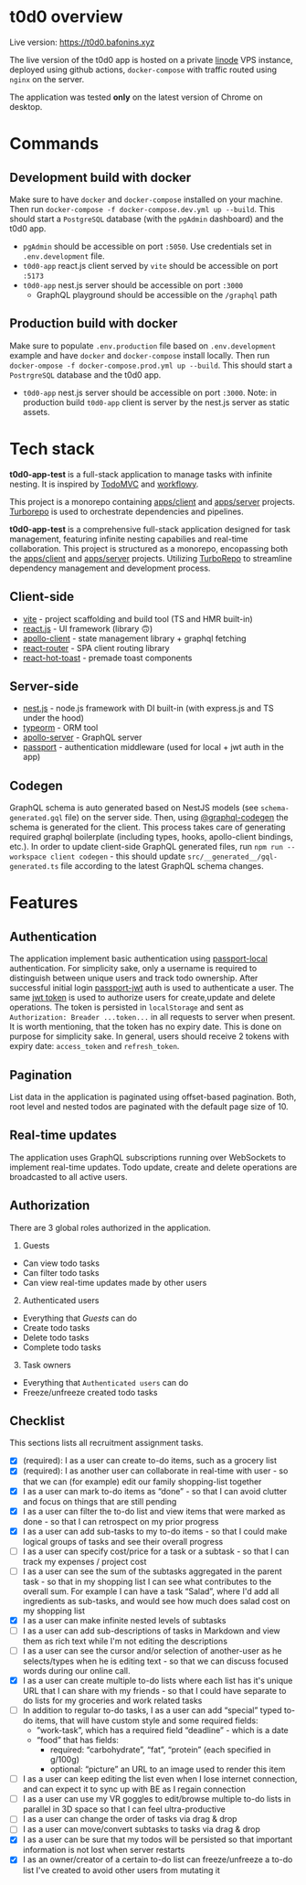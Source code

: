 # t0d0 overview

Live version: https://t0d0.bafonins.xyz

The live version of the t0d0 app is hosted on a private [linode](https://www.linode.com/) VPS instance, deployed using github actions, `docker-compose` with traffic routed using `nginx` on the server.

The application was tested **only** on the latest version of Chrome on desktop.

# Commands

## Development build with docker

Make sure to have `docker` and `docker-compose` installed on your machine. Then run `docker-compose -f docker-compose.dev.yml up --build`. This should start a `PostgreSQL` database (with the `pgAdmin` dashboard) and the t0d0 app.

- `pgAdmin` should be accessible on port `:5050`. Use credentials set in `.env.development` file.
- `t0d0-app` react.js client served by `vite` should be accessible on port `:5173`
- `t0d0-app` nest.js server should be accessible on port `:3000`
  - GraphQL playground should be accessible on the `/graphql` path

## Production build with docker

Make sure to populate `.env.production` file based on `.env.development` example and have `docker` and `docker-compose` install locally. Then run `docker-ompose -f docker-compose.prod.yml up --build`. This should start a `PostrgreSQL` database and the t0d0 app.

- `t0d0-app` nest.js server should be accessible on port `:3000`.
  Note: in production build `t0d0-app` client is server by the nest.js server as static assets.

# Tech stack

**t0d0-app-test** is a full-stack application to manage tasks with infinite nesting. It is inspired by [TodoMVC](https://todomvc.com/) and [workflowy](https://workflowy.com/).

This project is a monorepo containing [apps/client](#client-side) and [apps/server](#server-side) projects. [Turborepo](https://turbo.build/) is used to orchestrate dependencies and pipelines.

**t0d0-app-test** is a comprehensive full-stack application designed for task management, featuring infinite nesting capabilies and real-time collaboration. This project is structured as a monorepo, encopassing both the [apps/client](#client-side) and [apps/server](#server-side) projects. Utilizing [TurboRepo](https://turbo.build) to streamline dependency management and development process.

## Client-side

- [vite](https://vitejs.dev/) - project scaffolding and build tool (TS and HMR built-in)
- [react.js](https://react.dev/) - UI framework (library 🙃)
- [apollo-client](https://www.apollographql.com/docs/react/) - state management library + graphql fetching
- [react-router](https://reactrouter.com/en/main) - SPA client routing library
- [react-hot-toast](https://react-hot-toast.com/) - premade toast components

## Server-side

- [nest.js](https://nestjs.com/) - node.js framework with DI built-in (with express.js and TS under the hood)
- [typeorm](https://typeorm.io/) - ORM tool
- [apollo-server](https://github.com/apollographql/apollo-server) - GraphQL server
- [passport](https://www.passportjs.org/) - authentication middleware (used for local + jwt auth in the app)

## Codegen

GraphQL schema is auto generated based on NestJS models (see `schema-generated.gql` file) on the server side. Then, using [@graphql-codegen](https://github.com/dotansimha/graphql-code-generator) the schema is generated for the client. This process takes care of generating required graphql boilerplate (including types, hooks, apollo-client bindings, etc.). In order to update client-side GraphQL generated files, run `npm run --workspace client codegen` - this should update `src/__generated__/gql-generated.ts` file according to the latest GraphQL schema changes.

# Features

## Authentication

The application implement basic authentication using [passport-local](https://github.com/jaredhanson/passport-local) authentication. For simplicity sake, only a username is required to distinguish between unique users and track todo ownership. After successful initial login [passport-jwt](https://www.npmjs.com/package/passport-jwt) auth is used to authenticate a user. The same [jwt token](https://jwt.io/) is used to authorize users for create,update and delete operations. The token is persisted in `localStorage` and sent as `Authorization: Breader ...token...` in all requests to server when present. It is worth mentioning, that the token has no expiry date. This is done on purpose for simplicity sake. In general, users should receive 2 tokens with expiry date: `access_token` and `refresh_token`.

## Pagination

List data in the application is paginated using offset-based pagination. Both, root level and nested todos are paginated with the default page size of 10.

## Real-time updates

The application uses GraphQL subscriptions running over WebSockets to implement real-time updates. Todo update, create and delete operations are broadcasted to all active users.

## Authorization

There are 3 global roles authorized in the application.

1. Guests

- Can view todo tasks
- Can filter todo tasks
- Can view real-time updates made by other users

2. Authenticated users

- Everything that _Guests_ can do
- Create todo tasks
- Delete todo tasks
- Complete todo tasks

3. Task owners

- Everything that `Authenticated users` can do
- Freeze/unfreeze created todo tasks

## Checklist

This sections lists all recruitment assignment tasks.

- [x] (required): I as a user can create to-do items, such as a grocery list
- [x] (required): I as another user can collaborate in real-time with user - so that we can
      (for example) edit our family shopping-list together
- [x] I as a user can mark to-do items as “done” - so that I can avoid clutter and focus on
      things that are still pending
- [x] I as a user can filter the to-do list and view items that were marked as done - so that I
      can retrospect on my prior progress
- [x] I as a user can add sub-tasks to my to-do items - so that I could make logical groups of
      tasks and see their overall progress
- [ ] I as a user can specify cost/price for a task or a subtask - so that I can track my
      expenses / project cost
- [ ] I as a user can see the sum of the subtasks aggregated in the parent task - so that in my
      shopping list I can see what contributes to the overall sum. For example I can have a
      task “Salad”, where I'd add all ingredients as sub-tasks, and would see how much does
      salad cost on my shopping list
- [x] I as a user can make infinite nested levels of subtasks
- [ ] I as a user can add sub-descriptions of tasks in Markdown and view them as rich text
      while I'm not editing the descriptions
- [ ] I as a user can see the cursor and/or selection of another-user as he selects/types when
      he is editing text - so that we can discuss focused words during our online call.
- [x] I as a user can create multiple to-do lists where each list has it's unique URL that I can
      share with my friends - so that I could have separate to do lists for my groceries and
      work related tasks
- [ ] In addition to regular to-do tasks, I as a user can add “special” typed to-do items, that
      will have custom style and some required fields:
  - ”work-task”, which has a required field “deadline” - which is a date
  - “food” that has fields:
    - required: “carbohydrate”, “fat”, “protein” (each specified in g/100g)
    - optional: “picture” an URL to an image used to render this item
- [ ] I as a user can keep editing the list even when I lose internet connection, and can
      expect it to sync up with BE as I regain connection
- [ ] I as a user can use my VR goggles to edit/browse multiple to-do lists in parallel in 3D
      space so that I can feel ultra-productive
- [ ] I as a user can change the order of tasks via drag & drop
- [ ] I as a user can move/convert subtasks to tasks via drag & drop
- [x] I as a user can be sure that my todos will be persisted so that important information is
      not lost when server restarts
- [x] I as an owner/creator of a certain to-do list can freeze/unfreeze a to-do list I've created to
      avoid other users from mutating it
